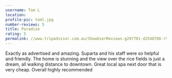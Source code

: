 ```yaml
---
username: Tom L
location:
profile-pic: toml.jpg
number-reviews: 5
title: Paradise
rating: 5
permalink: //www.tripadvisor.com.au/ShowUserReviews-g297701-d2548786-r526415238-Villa_Sancita-Ubud_Bali.html#CHECK_RATES_CONT
---
```

Exactly as advertised and amazing. Suparta and his staff were so helpful and friendly. The home is stunning and the view over the rice fields is just a dream, all walking distance to downtown. Great local spa next door that is very cheap. Overall highly recommended
